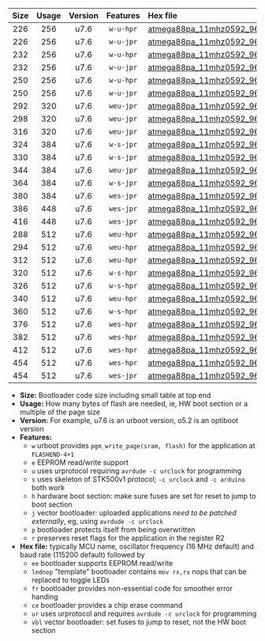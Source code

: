 |Size|Usage|Version|Features|Hex file|
|:-:|:-:|:-:|:-:|:--|
|226|256|u7.6|`w-u-hpr`|[atmega88pa_11mhz0592_9600bps_ur.hex](https://raw.githubusercontent.com/stefanrueger/urboot/main/bootloaders/atmega88pa/fcpu_11mhz0592/9600_bps/atmega88pa_11mhz0592_9600bps_ur.hex)|
|226|256|u7.6|`w-u-jpr`|[atmega88pa_11mhz0592_9600bps_ur_vbl.hex](https://raw.githubusercontent.com/stefanrueger/urboot/main/bootloaders/atmega88pa/fcpu_11mhz0592/9600_bps/atmega88pa_11mhz0592_9600bps_ur_vbl.hex)|
|232|256|u7.6|`w-u-hpr`|[atmega88pa_11mhz0592_9600bps_lednop_ur.hex](https://raw.githubusercontent.com/stefanrueger/urboot/main/bootloaders/atmega88pa/fcpu_11mhz0592/9600_bps/atmega88pa_11mhz0592_9600bps_lednop_ur.hex)|
|232|256|u7.6|`w-u-jpr`|[atmega88pa_11mhz0592_9600bps_lednop_ur_vbl.hex](https://raw.githubusercontent.com/stefanrueger/urboot/main/bootloaders/atmega88pa/fcpu_11mhz0592/9600_bps/atmega88pa_11mhz0592_9600bps_lednop_ur_vbl.hex)|
|250|256|u7.6|`w-u-hpr`|[atmega88pa_11mhz0592_9600bps_lednop_fr_ur.hex](https://raw.githubusercontent.com/stefanrueger/urboot/main/bootloaders/atmega88pa/fcpu_11mhz0592/9600_bps/atmega88pa_11mhz0592_9600bps_lednop_fr_ur.hex)|
|250|256|u7.6|`w-u-jpr`|[atmega88pa_11mhz0592_9600bps_lednop_fr_ur_vbl.hex](https://raw.githubusercontent.com/stefanrueger/urboot/main/bootloaders/atmega88pa/fcpu_11mhz0592/9600_bps/atmega88pa_11mhz0592_9600bps_lednop_fr_ur_vbl.hex)|
|292|320|u7.6|`weu-jpr`|[atmega88pa_11mhz0592_9600bps_ee_ur_vbl.hex](https://raw.githubusercontent.com/stefanrueger/urboot/main/bootloaders/atmega88pa/fcpu_11mhz0592/9600_bps/atmega88pa_11mhz0592_9600bps_ee_ur_vbl.hex)|
|298|320|u7.6|`weu-jpr`|[atmega88pa_11mhz0592_9600bps_ee_lednop_ur_vbl.hex](https://raw.githubusercontent.com/stefanrueger/urboot/main/bootloaders/atmega88pa/fcpu_11mhz0592/9600_bps/atmega88pa_11mhz0592_9600bps_ee_lednop_ur_vbl.hex)|
|316|320|u7.6|`weu-jpr`|[atmega88pa_11mhz0592_9600bps_ee_lednop_fr_ur_vbl.hex](https://raw.githubusercontent.com/stefanrueger/urboot/main/bootloaders/atmega88pa/fcpu_11mhz0592/9600_bps/atmega88pa_11mhz0592_9600bps_ee_lednop_fr_ur_vbl.hex)|
|324|384|u7.6|`w-s-jpr`|[atmega88pa_11mhz0592_9600bps_vbl.hex](https://raw.githubusercontent.com/stefanrueger/urboot/main/bootloaders/atmega88pa/fcpu_11mhz0592/9600_bps/atmega88pa_11mhz0592_9600bps_vbl.hex)|
|330|384|u7.6|`w-s-jpr`|[atmega88pa_11mhz0592_9600bps_lednop_vbl.hex](https://raw.githubusercontent.com/stefanrueger/urboot/main/bootloaders/atmega88pa/fcpu_11mhz0592/9600_bps/atmega88pa_11mhz0592_9600bps_lednop_vbl.hex)|
|344|384|u7.6|`weu-jpr`|[atmega88pa_11mhz0592_9600bps_ee_lednop_fr_ce_ur_vbl.hex](https://raw.githubusercontent.com/stefanrueger/urboot/main/bootloaders/atmega88pa/fcpu_11mhz0592/9600_bps/atmega88pa_11mhz0592_9600bps_ee_lednop_fr_ce_ur_vbl.hex)|
|364|384|u7.6|`w-s-jpr`|[atmega88pa_11mhz0592_9600bps_lednop_fr_vbl.hex](https://raw.githubusercontent.com/stefanrueger/urboot/main/bootloaders/atmega88pa/fcpu_11mhz0592/9600_bps/atmega88pa_11mhz0592_9600bps_lednop_fr_vbl.hex)|
|380|384|u7.6|`wes-jpr`|[atmega88pa_11mhz0592_9600bps_ee_vbl.hex](https://raw.githubusercontent.com/stefanrueger/urboot/main/bootloaders/atmega88pa/fcpu_11mhz0592/9600_bps/atmega88pa_11mhz0592_9600bps_ee_vbl.hex)|
|386|448|u7.6|`wes-jpr`|[atmega88pa_11mhz0592_9600bps_ee_lednop_vbl.hex](https://raw.githubusercontent.com/stefanrueger/urboot/main/bootloaders/atmega88pa/fcpu_11mhz0592/9600_bps/atmega88pa_11mhz0592_9600bps_ee_lednop_vbl.hex)|
|416|448|u7.6|`wes-jpr`|[atmega88pa_11mhz0592_9600bps_ee_lednop_fr_vbl.hex](https://raw.githubusercontent.com/stefanrueger/urboot/main/bootloaders/atmega88pa/fcpu_11mhz0592/9600_bps/atmega88pa_11mhz0592_9600bps_ee_lednop_fr_vbl.hex)|
|288|512|u7.6|`weu-hpr`|[atmega88pa_11mhz0592_9600bps_ee_ur.hex](https://raw.githubusercontent.com/stefanrueger/urboot/main/bootloaders/atmega88pa/fcpu_11mhz0592/9600_bps/atmega88pa_11mhz0592_9600bps_ee_ur.hex)|
|294|512|u7.6|`weu-hpr`|[atmega88pa_11mhz0592_9600bps_ee_lednop_ur.hex](https://raw.githubusercontent.com/stefanrueger/urboot/main/bootloaders/atmega88pa/fcpu_11mhz0592/9600_bps/atmega88pa_11mhz0592_9600bps_ee_lednop_ur.hex)|
|312|512|u7.6|`weu-hpr`|[atmega88pa_11mhz0592_9600bps_ee_lednop_fr_ur.hex](https://raw.githubusercontent.com/stefanrueger/urboot/main/bootloaders/atmega88pa/fcpu_11mhz0592/9600_bps/atmega88pa_11mhz0592_9600bps_ee_lednop_fr_ur.hex)|
|320|512|u7.6|`w-s-hpr`|[atmega88pa_11mhz0592_9600bps.hex](https://raw.githubusercontent.com/stefanrueger/urboot/main/bootloaders/atmega88pa/fcpu_11mhz0592/9600_bps/atmega88pa_11mhz0592_9600bps.hex)|
|326|512|u7.6|`w-s-hpr`|[atmega88pa_11mhz0592_9600bps_lednop.hex](https://raw.githubusercontent.com/stefanrueger/urboot/main/bootloaders/atmega88pa/fcpu_11mhz0592/9600_bps/atmega88pa_11mhz0592_9600bps_lednop.hex)|
|340|512|u7.6|`weu-hpr`|[atmega88pa_11mhz0592_9600bps_ee_lednop_fr_ce_ur.hex](https://raw.githubusercontent.com/stefanrueger/urboot/main/bootloaders/atmega88pa/fcpu_11mhz0592/9600_bps/atmega88pa_11mhz0592_9600bps_ee_lednop_fr_ce_ur.hex)|
|360|512|u7.6|`w-s-hpr`|[atmega88pa_11mhz0592_9600bps_lednop_fr.hex](https://raw.githubusercontent.com/stefanrueger/urboot/main/bootloaders/atmega88pa/fcpu_11mhz0592/9600_bps/atmega88pa_11mhz0592_9600bps_lednop_fr.hex)|
|376|512|u7.6|`wes-hpr`|[atmega88pa_11mhz0592_9600bps_ee.hex](https://raw.githubusercontent.com/stefanrueger/urboot/main/bootloaders/atmega88pa/fcpu_11mhz0592/9600_bps/atmega88pa_11mhz0592_9600bps_ee.hex)|
|382|512|u7.6|`wes-hpr`|[atmega88pa_11mhz0592_9600bps_ee_lednop.hex](https://raw.githubusercontent.com/stefanrueger/urboot/main/bootloaders/atmega88pa/fcpu_11mhz0592/9600_bps/atmega88pa_11mhz0592_9600bps_ee_lednop.hex)|
|412|512|u7.6|`wes-hpr`|[atmega88pa_11mhz0592_9600bps_ee_lednop_fr.hex](https://raw.githubusercontent.com/stefanrueger/urboot/main/bootloaders/atmega88pa/fcpu_11mhz0592/9600_bps/atmega88pa_11mhz0592_9600bps_ee_lednop_fr.hex)|
|454|512|u7.6|`wes-hpr`|[atmega88pa_11mhz0592_9600bps_ee_lednop_fr_ce.hex](https://raw.githubusercontent.com/stefanrueger/urboot/main/bootloaders/atmega88pa/fcpu_11mhz0592/9600_bps/atmega88pa_11mhz0592_9600bps_ee_lednop_fr_ce.hex)|
|454|512|u7.6|`wes-jpr`|[atmega88pa_11mhz0592_9600bps_ee_lednop_fr_ce_vbl.hex](https://raw.githubusercontent.com/stefanrueger/urboot/main/bootloaders/atmega88pa/fcpu_11mhz0592/9600_bps/atmega88pa_11mhz0592_9600bps_ee_lednop_fr_ce_vbl.hex)|

- **Size:** Bootloader code size including small table at top end
- **Usage:** How many bytes of flash are needed, ie, HW boot section or a multiple of the page size
- **Version:** For example, u7.6 is an urboot version, o5.2 is an optiboot version
- **Features:**
  + `w` urboot provides `pgm_write_page(sram, flash)` for the application at `FLASHEND-4+1`
  + `e` EEPROM read/write support
  + `u` uses urprotocol requiring `avrdude -c urclock` for programming
  + `s` uses skeleton of STK500v1 protocol; `-c urclock` and `-c arduino` both work
  + `h` hardware boot section: make sure fuses are set for reset to jump to boot section
  + `j` vector bootloader: uploaded applications *need to be patched externally*, eg, using `avrdude -c urclock`
  + `p` bootloader protects itself from being overwritten
  + `r` preserves reset flags for the application in the register R2
- **Hex file:** typically MCU name, oscillator frequency (16 MHz default) and baud rate (115200 default) followed by
  + `ee` bootloader supports EEPROM read/write
  + `lednop` "template" bootloader contains `mov rx,rx` nops that can be replaced to toggle LEDs
  + `fr` bootloader provides non-essential code for smoother error handing
  + `ce` bootloader provides a chip erase command
  + `ur` uses urprotocol and requires `avrdude -c urclock` for programming
  + `vbl` vector bootloader: set fuses to jump to reset, not the HW boot section
